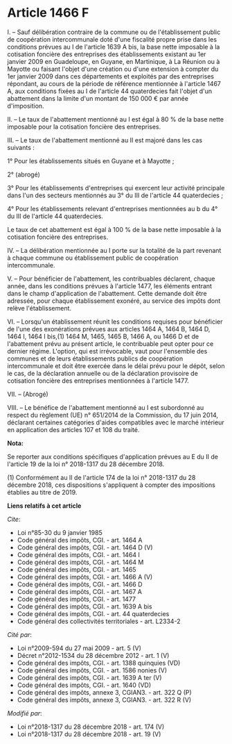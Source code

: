 # Article 1466 F

I. – Sauf délibération contraire de la commune ou de l'établissement public de coopération intercommunale doté d'une
fiscalité propre prise dans les conditions prévues au I de l'article 1639 A bis, la base nette imposable à la cotisation
foncière des entreprises des établissements existant au 1er janvier 2009 en Guadeloupe, en Guyane, en Martinique, à La
Réunion ou à Mayotte ou faisant l'objet d'une création ou d'une extension à compter du 1er janvier 2009 dans ces départements
et exploités par des entreprises répondant, au cours de la période de référence mentionnée à l'article 1467 A, aux conditions
fixées au I de l'article 44 quaterdecies fait l'objet d'un abattement dans la limite d'un montant de 150 000 € par année
d'imposition.

II. – Le taux de l'abattement mentionné au I est égal à 80 % de la base nette imposable pour la cotisation foncière des
entreprises.

III. – Le taux de l'abattement mentionné au II est majoré dans les cas suivants :

1° Pour les établissements situés en Guyane et à Mayotte ;

2° (abrogé)

3° Pour les établissements d'entreprises qui exercent leur activité principale dans l'un des secteurs mentionnés au 3° du III
de l'article 44 quaterdecies ;

4° Pour les établissements relevant d'entreprises mentionnées au b du 4° du III de l'article 44 quaterdecies.

Le taux de cet abattement est égal à 100 % de la base nette imposable à la cotisation foncière des entreprises.

IV. – La délibération mentionnée au I porte sur la totalité de la part revenant à chaque commune ou établissement public de
coopération intercommunale.

V. – Pour bénéficier de l'abattement, les contribuables déclarent, chaque année, dans les conditions prévues à l'article
1477, les éléments entrant dans le champ d'application de l'abattement. Cette demande doit être adressée, pour chaque
établissement exonéré, au service des impôts dont relève l'établissement.

VI. – Lorsqu'un établissement réunit les conditions requises pour bénéficier de l'une des exonérations prévues aux articles
1464 A, 1464 B, 1464 D, 
1464 I, 1464 I bis,(1) 1464 M, 1465, 1465 B, 1466 A, ou 1466 D et de l'abattement prévu au présent article, le contribuable
peut opter pour ce dernier régime. L'option, qui est irrévocable, vaut pour l'ensemble des communes et de leurs
établissements publics de coopération intercommunale et doit être exercée dans le délai prévu pour le dépôt, selon le cas, de
la déclaration annuelle ou de la déclaration provisoire de cotisation foncière des entreprises mentionnées à l'article 1477.

VII. – (Abrogé)

VIII. – Le bénéfice de l'abattement mentionné au I est subordonné au respect du règlement (UE) n° 651/2014 de la Commission,
du 17 juin 2014, déclarant certaines catégories d'aides compatibles avec le marché intérieur en application des articles 107
et 108 du traité.

**Nota:**

Se reporter aux conditions spécifiques d'application prévues au E du II de l'article 19 de la loi n° 2018-1317 du 28 décembre
2018.

(1) Conformément au II de l'article 174 de la loi n° 2018-1317 du 28 décembre 2018, ces dispositions s'appliquent à compter
des impositions établies au titre de 2019.

**Liens relatifs à cet article**

_Cite_:

  - Loi n°85-30 du 9 janvier 1985
  - Code général des impôts, CGI. - art. 1464 A
  - Code général des impôts, CGI. - art. 1464 D (V)
  - Code général des impôts, CGI. - art. 1464 I
  - Code général des impôts, CGI. - art. 1464 M
  - Code général des impôts, CGI. - art. 1465
  - Code général des impôts, CGI. - art. 1466 A (V)
  - Code général des impôts, CGI. - art. 1466 D
  - Code général des impôts, CGI. - art. 1467 A
  - Code général des impôts, CGI. - art. 1477
  - Code général des impôts, CGI. - art. 1639 A bis
  - Code général des impôts, CGI. - art. 44 quaterdecies
  - Code général des collectivités territoriales - art. L2334-2

_Cité par_:

  - Loi n°2009-594 du 27 mai 2009 - art. 5 (V)
  - Décret n°2012-1534 du 28 décembre 2012 - art. 1 (V)
  - Code général des impôts, CGI. - art. 1388 quinquies (VD)
  - Code général des impôts, CGI. - art. 1586 nonies (V)
  - Code général des impôts, CGI. - art. 1639 A ter (V)
  - Code général des impôts, CGI. - art. 1640 (VD)
  - Code général des impôts, annexe 3, CGIAN3. - art. 322 Q (P)
  - Code général des impôts, annexe 3, CGIAN3. - art. 322 R (V)

_Modifié par_:

  - Loi n°2018-1317 du 28 décembre 2018 - art. 174 (V)
  - Loi n°2018-1317 du 28 décembre 2018 - art. 19 (V)
